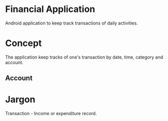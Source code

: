 # Financial Application
Android application to keep track transactions of daily activities.
# Concept
The application keep tracks of one's transaction by date, time, category and account.
## Account

# Jargon
Transaction   - Income or expenditure record.
